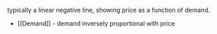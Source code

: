 typically a linear negative line, showing price as a function of demand.
- [[Demand]] - demand inversely proportional with price